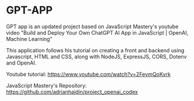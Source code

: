 ﻿# GPT-APP
 GPT app is an updated project based on JavaScript Mastery's youtube video "Build and Deploy Your Own ChatGPT AI App in JavaScript | OpenAI, Machine Learning"

 This application follows his tutorial on creating a front and backend using Javascript, HTML and CSS, along with NodeJS, ExpressJS, CORS, Dotenv and OpenAI.

Youtube tutorial: https://www.youtube.com/watch?v=2FeymQoKvrk

JavaScript Mastery's Repository: https://github.com/adrianhajdin/project_openai_codex
